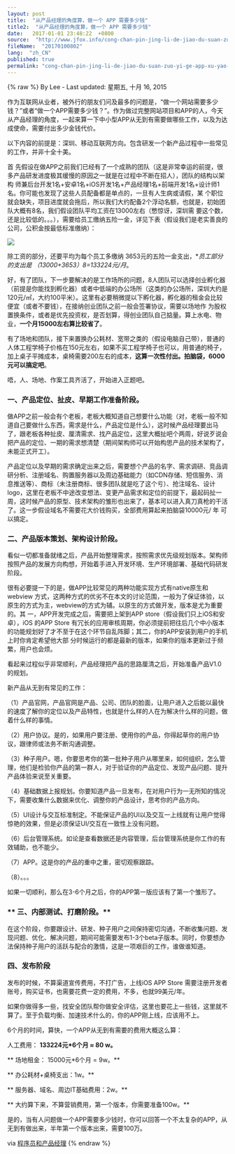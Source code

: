 ```yaml
---
layout: post
title:  "从产品经理的角度算，做一个 APP 需要多少钱"
title2:  "从产品经理的角度算，做一个 APP 需要多少钱"
date:   2017-01-01 23:48:22  +0800
source:  "http://www.jfox.info/cong-chan-pin-jing-li-de-jiao-du-suan-zuo-yi-ge-app-xu-yao-duo-shao-qian.html"
fileName:  "20170100802"
lang:  "zh_CN"
published: true
permalink: "cong-chan-pin-jing-li-de-jiao-du-suan-zuo-yi-ge-app-xu-yao-duo-shao-qian.html"
---
```

{% raw %}
By Lee - Last updated: 星期五, 十月 16, 2015

作为互联网从业者，被外行的朋友们问及最多的问题是，“做一个网站需要多少钱？”或者“做一个APP需要多少钱？”。作为做过完整网站项目和APP的人，今天从产品经理的角度，一起来算一下中小型APP从无到有需要做哪些工作，以及为达成使命，需要付出多少金钱代价。

以下内容的前提是：深圳、移动互联网方向。包含研发一个新产品过程中一些常见的工作，并非十全十美。

首 先假设在做APP之前我们已经有了一个成熟的团队（这是非常幸运的前提，很多产品研发进度极其缓慢的原因之一就是在过程中不断在招人），团队的结构以架构 师兼后台开发1名+安卓1名+iOS开发1名+产品经理1名+前端开发1名+设计师1名。你可能也发现了这些人员配备都是单点的，一旦有人生病或请假，某 个职位就会缺失，项目进度就会拖后，所以我们大约配备2个浮动名额，也就是，初始团队大概有8名，我们假设团队平均工资在13000左右（憋惊讶，深圳需 要这个数，还是比较低的。。。），需要给员工缴纳五险一金，详见下表（假设我们是老实善良的公司，公积金按最低标准缴纳）：

![](/wp-content/uploads/2015/10/083457_LRZO_865233.jpg)

除工资的部分，还要平均为每个员工多缴纳 3653元的五险一金支出，**员工部分的支出是 （13000+3653）*8=133224元/月**。

好，有了团队，下一步要解决的是工作场所的问题，8人团队可以选择创业孵化器（前提是你能找到孵化器）或者中低端的办公场所（这类的办公场所，深圳大约是 120元/㎡，大约100平米）。这里有必要稍微提以下孵化器，孵化器的租金会比较便宜（或者不要钱），在接纳创业团队之前一般会签署协议，需要以场地作 为股权置换条件，或者是优先投资权，是否划算，得创业团队自己掂量。算上水电、物业，**一个月15000左右算比较省了**。

有了场地和团队，接下来置换办公耗材、宽带之类的（假设电脑自己带），普通的人体工程学椅子价格在150元左右，如果不买工程学椅子也可以，用普通的椅子，加上桌子平摊成本，桌椅需要200左右的成本，**这算一次性付出。拍脑袋，6000元可以搞定吧**。

唔，人、场地、作案工具齐活了，开始进入正题吧。

### **一、产品定位、扯皮、早期工作准备阶段。**

做APP之前一般会有个老板，老板大概知道自己想要什么功能（对，老板一般不知道自己要做什么东西，需求是什么，产品定位是什么），这时候产品经理要出马 了，跟老板各种扯皮、厘清需求、找产品定位，这里大概扯吧个两周，好说歹说会把产品的定位、一期的需求想清楚（期间架构师可以开始构思产品的技术架构了， 未能正式开工）。

产品定位以及早期的需求确定出来之后，需要想个产品的名字、需求调研、竞品调研分析、注册域名、购置服务器以及周边基础能力（如CDN存储、短信服务、消 息推送等）、商标（未注册商标、很多团队就是吃了这个亏）、抢注域名、设计logo，这里在老板不中途改变想法、变更产品需求和定位的前提下，最起码扯一 周，这时候产品的原型、技术架构的雏形也出来了，基本可以进入真刀真枪的干活了。这一步假设域名不需要花大价钱购买，全部费用算起来拍脑袋10000元/ 年 可以搞定。

### **二、产品版本策划、架构设计阶段。**

看似一切都准备就绪之后，产品开始整理需求，按照需求优先级规划版本。架构师按照产品的发展方向构想，开始着手进入开发环境、生产环境部署、基础代码研发阶段。

很有必要提一下的是，做APP比较常见的两种功能实现方式有native原生和webview 方式，这两种方式的优劣不在本文的讨论范围，一般为了保证体验，以原生的方式为主，webview的方式为辅。以原生的方式做开发，版本是尤为重要的。其 一，APP开发完成之后，需要把上架到APP store（假设我们只上iOS和安卓），iOS 的APP Store 有冗长的应用审核周期，你必须提前把往后几个中小版本的功能规划好了才不至于在这个环节自乱阵脚；其二，你的APP安装到用户的手机上时你肯定希望他大部 分时候运行的都是最新的版本，如果你的版本更新过于频繁，用户也会烦。

看起来过程似乎非常顺利，产品经理把产品的思路厘清之后，开始准备产品V1.0 的规划。

新产品从无到有常见的工作：

   （1）产品官网，产品官网是产品、公司、团队的脸面，让用户进入之后能以最快的速度了解你的定位以及产品特性，也就是什么样的人在为解决什么样的问题，做着什么样的事情。

   （2）用户协议。是的，如果用户要注册、使用你的产品，你得起草你的用户协议，跟律师或法务不断沟通调整。

   （3）种子用户。嗯，你要思考你的第一批种子用户从哪里来，如何组织，怎么管理，他们是检验你产品的第一群人，对于验证你的产品定位、发现产品问题、提升产品体验来说至关重要。

   （4）基础数据上报规划。你要知道产品一旦发布，在对用户行为一无所知的情况下，需要收集什么数据来优化、调整你的产品设计，思考你的产品方向。

   （5）UI设计与交互标准制定。不能保证产品的UI以及交互一上线就有让用户觉得惊艳的效果，但是必须保证UI/交互在一致性上没有问题。

   （6）后台管理系统。如论是查看数据还是内容管理，后台管理系统是你工作的有效辅助，也不能少。

   （7）APP。这是你的产品的重中之重，密切观察跟踪。

   （8）。。。

如果一切顺利，那么在3-6个月之后，你的APP第一版应该有了第一个雏形了。

### ** 三、内部测试、打磨阶段。**

在这个阶段，你要跟设计、研发、种子用户之间保持密切沟通，不断收集问题、发现问题、优化、解决问题，期间可能需要发布1-3个beta子版本。同时，你要想办法保持种子用户的活跃与配合的激情，这是一项艰巨的工作，谁做谁知道。

### **四、发布阶段**

发布的时候，不算渠道宣传费用，不打广告，上线iOS APP Store 需要注册开发者账号，购买证书，也需要花费一定的费用，不多，也就99美元/年。

如果你做得多一些，找安全团队帮你做安全评估，这里也要花上一些钱，这里就不算了。至于负载均衡、加速技术什么的，你的APP刚上线，应该用不上。

6个月的时间，算快，一个APP从无到有需要的费用大概这么算：

   人工费用：  **133224元*6个月 ≈ 80 w。**

**    场地租金：  15000元*6个月 = 9w。**

**    办公耗材+桌椅支出：1w。**

**    服务器、域名、周边IT基础费用：2w。**

** 大约算下来，不算营销费用，第一个版本，你需要准备100w。**

是的，当有人问题做一个APP需要多少钱时，你可以回答一个不太复杂的APP，从无到有做出来，半年第一个版本出来，需要100万。

via [程序员和产品经理](http://www.jfox.info/go.php?url=http://mp.weixin.qq.com/s?__biz=MzA4NDQzNzI1NA==&amp;mid=209853964&amp;idx=1&amp;sn=ef23714c76a1a3da3aca08c9f6ca0217&amp;scene=23&amp;srcid=1015XCZysKOYXScCq8FySldv#rd)
{% endraw %}
